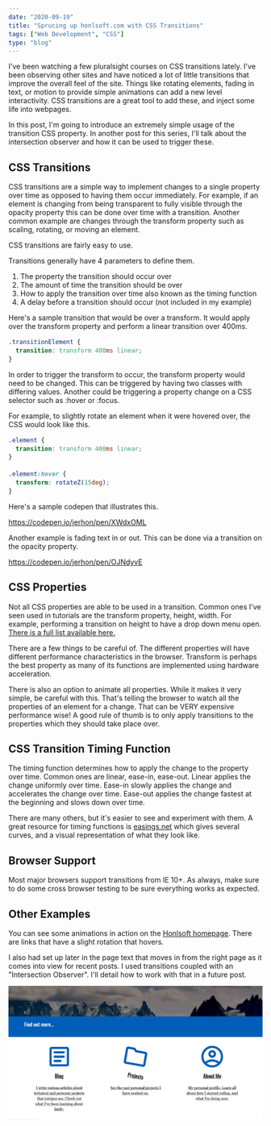 ```yaml
---
date: "2020-09-19"
title: "Sprucing up honlsoft.com with CSS Transitions"
tags: ["Web Development", "CSS"]
type: "blog"
---
```


I've been watching a few pluralsight courses on CSS transitions lately.
I've been observing other sites and have noticed a lot of little transitions that improve the overall feel of the site.
Things like rotating elements, fading in text, or motion to provide simple animations can add a new level interactivity.
CSS transitions are a great tool to add these, and inject some life into webpages.

In this post, I'm going to introduce an extremely simple usage of the transition CSS property.
In another post for this series, I'll talk about the intersection observer and how it can be used to trigger these.

## CSS Transitions

CSS transitions are a simple way to implement changes to a single property over time as opposed to having them occur immediately.
For example, if an element is changing from being transparent to fully visible through the opacity property this can be done over time with a transition.
Another common example are changes through the transform property such as scaling, rotating, or moving an element.

CSS transitions are fairly easy to use.

Transitions generally have 4 parameters to define them.

1. The property the transition should occur over
2. The amount of time the transition should be over
3. How to apply the transition over time also known as the timing function
4. A delay before a transition should occur (not included in my example)

Here's a sample transition that would be over a transform.
It would apply over the transform property and perform a linear transition over 400ms.

```css
.transitionElement {
  transition: transform 400ms linear;
}
```

In order to trigger the transform to occur, the transform property would need to be changed.
This can be triggered by having two classes with differing values.
Another could be triggering a property change on a CSS selector such as :hover or :focus.

For example, to slightly rotate an element when it were hovered over, the CSS would look like this.

```css
.element {
  transition: transform 400ms linear;
}

.element:hover {
  transform: rotateZ(15deg);
}
```

Here's a sample codepen that illustrates this.

https://codepen.io/jerhon/pen/XWdxOML

Another example is fading text in or out. This can be done via a transition on the opacity property.

https://codepen.io/jerhon/pen/OJNdyvE

## CSS Properties

Not all CSS properties are able to be used in a transition.
Common ones I've seen used in tutorials are the transform property, height, width.
For example, performing a transition on height to have a drop down menu open.
[There is a full list available here.](https://developer.mozilla.org/en-US/docs/Web/CSS/CSS_animated_properties)

There are a few things to be careful of.
The different properties will have different performance characteristics in the browser.
Transform is perhaps the best property as many of its functions are implemented using hardware acceleration.

There is also an option to animate all properties.
While it makes it very simple, be careful with this.
That's telling the browser to watch all the properties of an element for a change.
That can be VERY expensive performance wise!
A good rule of thumb is to only apply transitions to the properties which they should take place over.

## CSS Transition Timing Function

The timing function determines how to apply the change to the property over time.
Common ones are linear, ease-in, ease-out.
Linear applies the change uniformly over time.
Ease-in slowly applies the change and accelerates the change over time.
Ease-out applies the change fastest at the beginning and slows down over time.

There are many others, but it's easier to see and experiment with them.
A great resource for timing functions is [easings.net](https://easings.net/) which gives several curves, and a visual representation of what they look like.

## Browser Support

Most major browsers support transitions from IE 10+.
As always, make sure to do some cross browser testing to be sure everything works as expected.

## Other Examples

You can see some animations in action on the [Honlsoft homepage](https://www.honlsoft.com).
There are links that have a slight rotation that hovers.

I also had set up later in the page text that moves in from the right page as it comes into view for recent posts.
I used transitions coupled with an "Intersection Observer".
I'll detail how to work with that in a future post.

![Rotating link card](./honlsoft-transitions.jpg)
